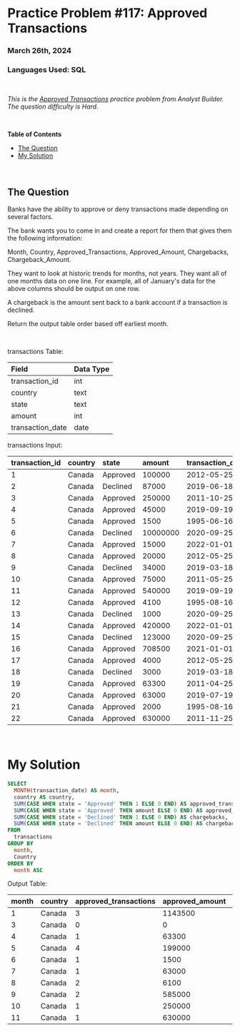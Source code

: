 # **Practice Problem #117: Approved Transactions**
### March 26th, 2024
### Languages Used: SQL

<br>

*This is the [Approved Transactions](https://www.analystbuilder.com/questions/approved-transactions-HhRwZ) practice problem from Analyst Builder. The question difficulty is Hard.*

<br>

**Table of Contents**

-   [The Question](#the-question)
-   [My Solution](#my-solution)
  
<br>

## The Question

Banks have the ability to approve or deny transactions made depending on several factors.

The bank wants you to come in and create a report for them that gives them the following information:

Month, Country, Approved_Transactions, Approved_Amount, Chargebacks, Chargeback_Amount.

They want to look at historic trends for months, not years. They want all of one months data on one line. For example, all of January's data for the above columns should be output on one row.

A chargeback is the amount sent back to a bank account if a transaction is declined.

Return the output table order based off earliest month.

<br>

transactions Table:

| Field            | Data Type |
| :--------------- | :-------- |
| transaction_id   | int       |
| country          | text      |
| state            | text      |
| amount           | int       |
| transaction_date | date      |

transactions Input:

| transaction_id | country | state    | amount   | transaction_date |
| :------------- | :------ | :------- | :------- | :--------------- |
| 1              | Canada  | Approved | 100000   | 2012-05-25       |
| 2              | Canada  | Declined | 87000    | 2019-06-18       |
| 3              | Canada  | Approved | 250000   | 2011-10-25       |
| 4              | Canada  | Approved | 45000    | 2019-09-19       |
| 5              | Canada  | Approved | 1500     | 1995-06-16       |
| 6              | Canada  | Declined | 10000000 | 2020-09-25       |
| 7              | Canada  | Approved | 15000    | 2022-01-01       |
| 8              | Canada  | Approved | 20000    | 2012-05-25       |
| 9              | Canada  | Declined | 34000    | 2019-03-18       |
| 10             | Canada  | Approved | 75000    | 2011-05-25       |
| 11             | Canada  | Approved | 540000   | 2019-09-19       |
| 12             | Canada  | Approved | 4100     | 1995-08-16       |
| 13             | Canada  | Declined | 1000     | 2020-09-25       |
| 14             | Canada  | Approved | 420000   | 2022-01-01       |
| 15             | Canada  | Declined | 123000   | 2020-09-25       |
| 16             | Canada  | Approved | 708500   | 2021-01-01       |
| 17             | Canada  | Approved | 4000     | 2012-05-25       |
| 18             | Canada  | Declined | 3000     | 2019-03-18       |
| 19             | Canada  | Approved | 63300    | 2011-04-25       |
| 20             | Canada  | Approved | 63000    | 2019-07-19       |
| 21             | Canada  | Approved | 2000     | 1995-08-16       |
| 22             | Canada  | Approved | 630000   | 2011-11-25       |

<br>

# My Solution

``` SQL
SELECT 
  MONTH(transaction_date) AS month,
  country AS country,
  SUM(CASE WHEN state = 'Approved' THEN 1 ELSE 0 END) AS approved_transactions,
  SUM(CASE WHEN state = 'Approved' THEN amount ELSE 0 END) AS approved_amount,
  SUM(CASE WHEN state = 'Declined' THEN 1 ELSE 0 END) AS chargebacks,
  SUM(CASE WHEN state = 'Declined' THEN amount ELSE 0 END) AS chargeback_amount
FROM 
  transactions
GROUP BY
  month,
  Country
ORDER BY
  month ASC
```

Output Table:

| month | country | approved_transactions | approved_amount | chargebacks | chargeback_amount |
| :---- | :------ | :-------------------- | :-------------- | :---------- | :---------------- |
| 1     | Canada  | 3                     | 1143500         | 0           | 0                 |
| 3     | Canada  | 0                     | 0               | 2           | 37000             |
| 4     | Canada  | 1                     | 63300           | 0           | 0                 |
| 5     | Canada  | 4                     | 199000          | 0           | 0                 |
| 6     | Canada  | 1                     | 1500            | 1           | 87000             |
| 7     | Canada  | 1                     | 63000           | 0           | 0                 |
| 8     | Canada  | 2                     | 6100            | 0           | 0                 |
| 9     | Canada  | 2                     | 585000          | 3           | 10124000          |
| 10    | Canada  | 1                     | 250000          | 0           | 0                 |
| 11    | Canada  | 1                     | 630000          | 0           | 0                 |
